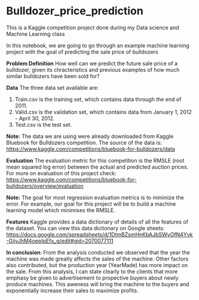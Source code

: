 # Bulldozer_price_prediction
This is a Kaggle competition project done during my Data science and Machine Learning class

In this notebook, we are going to go through an example machine learning project with the goal of predicting the sale price of bulldozers

**Problem Definition**
How well can we predict the future sale price of a bulldozer, given its chracteristics and previous examples of how much similar bulldozers have been sold for?

**Data**
The three data set available are:

1. Train.csv is the training set, which contains data through the end of 2011.
2. Valid.csv is the validation set, which contains data from January 1, 2012 - April 30, 2012.
3. Test.csv is the test set.

**Note:** The data we are using were already downloaded from Kaggle Bluebook for Bulldozers competition. The source of the data is: https://www.kaggle.com/competitions/bluebook-for-bulldozers/data

**Evaluation**
The evaluation metric for this competition is the RMSLE (root mean squared log error) between the actual and predicted auction prices. For more on evaluation of this project check: https://www.kaggle.com/competitions/bluebook-for-bulldozers/overview/evaluation

**Note:** The goal for most regression evaluation metrics is to minimize the error. For example, our goal for this project will be to build a machine learning model which minimises the RMSLE.

**Features**
Kaggle provides a data dictionary of details of all the features of the dataset. You can view this data dictionary on Google sheets: https://docs.google.com/spreadsheets/d/1DtmBZsmHnKbAJbSWvOfN4Yyk-GijvJhM4oepIpEfx_g/edit#gid=2070077111

**In conclusion**: From the analysis conducted we observed that the year the machine was made greatly affects the sales of the machine. Other factors also contributed, but the production year (YearMade) has more impact on the sale. From this analysis, I can state clearly to the clients that more emphasy be given to advertisement to propective buyers about newly produce machines. This aweness will bring the machine to the buyers and exponentially increase their sales to maximize profits. 

